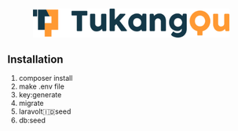 <p align="center"><img src="public/image/Logo-w-name.png" width="400"></p>

## Installation
1. composer install
2. make .env file
3. key:generate
4. migrate
5. laravolt:indonesia:seed
6. db:seed
